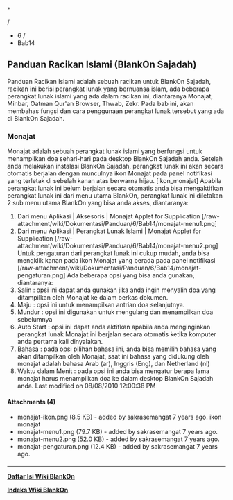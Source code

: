 

    *









  /


  * 6  /
  * Bab14
## Panduan Racikan Islami (BlankOn Sajadah)
Panduan Racikan Islami adalah sebuah racikan untuk BlankOn Sajadah, racikan ini
berisi perangkat lunak yang bernuansa islam, ada beberapa perangkat lunak
islami yang ada dalam racikan ini, diantaranya Monajat, Minbar, Oatman Qur'an
Browser, Thwab, Zekr.
Pada bab ini, akan membahas fungsi dan cara penggunaan perangkat lunak tersebut
yang ada di BlankOn Sajadah.
### Monajat
Monajat adalah sebuah perangkat lunak islami yang berfungsi untuk menampilkan
doa sehari-hari pada desktop BlankOn Sajadah anda. Setelah anda melakukan
instalasi BlankOn Sajadah, perangkat lunak ini akan secara otomatis berjalan
dengan munculnya ikon Monajat pada panel notifikasi yang terletak di sebelah
kanan atas berwarna hijau.
[ikon_monajat]
Apabila perangkat lunak ini belum berjalan secara otomatis anda bisa
mengaktifkan perangkat lunak ini dari menu utama BlankOn, perangkat lunak ini
diletakan 2 sub menu utama BlankOn yang bisa anda akses, diantaranya:
   1. Dari menu Aplikasi | Aksesoris | Monajat Applet for Supplication
[/raw-attachment/wiki/Dokumentasi/Panduan/6/Bab14/monajat-menu1.png]
   1. Dari menu Aplikasi | Perangkat Lunak Islami | Monajat Applet for
      Supplication
[/raw-attachment/wiki/Dokumentasi/Panduan/6/Bab14/monajat-menu2.png]
Untuk pengaturan dari perangkat lunak ini cukup mudah, anda bisa mengklik kanan
pada ikon Monajat yang berada pada panel notifikasi
[/raw-attachment/wiki/Dokumentasi/Panduan/6/Bab14/monajat-pengaturan.png]
Ada beberapa opsi yang bisa anda gunakan, diantaranya:
   1. Salin : opsi ini dapat anda gunakan jika anda ingin menyalin doa yang
      ditampilkan oleh Monajat ke dalam berkas dokumen.
   1. Maju : opsi ini untuk menampilkan antrian doa selanjutnya.
   1. Mundur : opsi ini digunakan untuk mengulang dan menampilkan doa
      sebelumnya
   1. Auto Start : opsi ini dapat anda aktifkan apabila anda menginginkan
      perangkat lunak Monajat ini berjalan secara otomatis ketika komputer anda
      pertama kali dinyalakan.
   1. Bahasa : pada opsi pilihan bahasa ini, anda bisa memilih bahasa yang akan
      ditampilkan oleh Monajat, saat ini bahasa yang didukung oleh monajat
      adalah bahasa Arab (ar), Inggris (Eng), dan Netherland (nl)
   1. Waktu dalam Menit : pada opsi ini anda bisa mengatur berapa lama monajat
      harus menampilkan doa ke dalam desktop BlankOn Sajadah anda.
Last modified on 08/08/2010 12:00:38 PM
#### Attachments (4)
  * monajat-ikon.png​ (8.5 KB) - added by sakrasemangat 7 years ago. ikon
      monajat
  * monajat-menu1.png​ (79.7 KB) - added by sakrasemangat 7 years ago.
  * monajat-menu2.png​ (52.0 KB) - added by sakrasemangat 7 years ago.
  * monajat-pengaturan.png​ (12.4 KB) - added by sakrasemangat 7 years ago.
#### 
    
 
 
 
 
 
---
[**Daftar Isi Wiki BlankOn**](/DaftarIsi/README.md)
 
[**Indeks Wiki BlankOn**](/Indeks.md)
